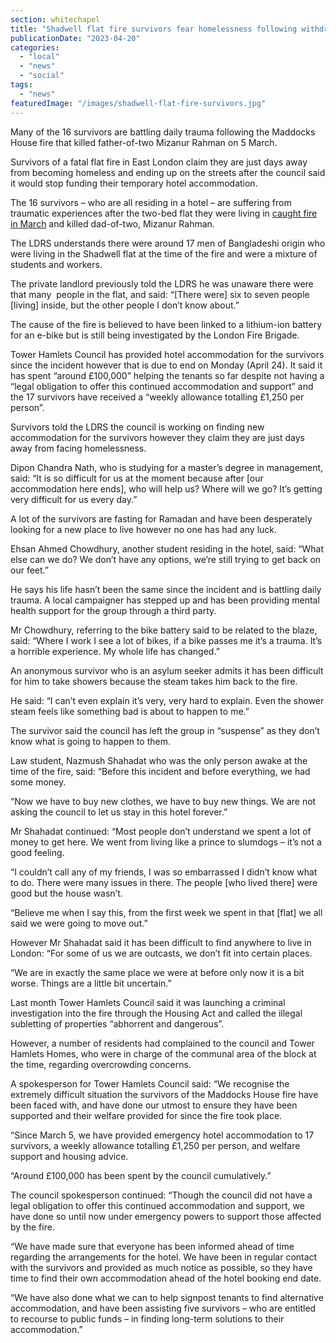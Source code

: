 ```yaml
---
section: whitechapel
title: "Shadwell flat fire survivors fear homelessness following withdrawal of Council support"
publicationDate: "2023-04-20"
categories: 
  - "local"
  - "news"
  - "social"
tags: 
  - "news"
featuredImage: "/images/shadwell-flat-fire-survivors.jpg"
---
```


Many of the 16 survivors are battling daily trauma following the Maddocks House fire that killed father-of-two Mizanur Rahman on 5 March.

Survivors of a fatal flat fire in East London claim they are just days away from becoming homeless and ending up on the streets after the council said it would stop funding their temporary hotel accommodation.

The 16 survivors – who are all residing in a hotel – are suffering from traumatic experiences after the two-bed flat they were living in [caught fire in March](https://whitechapellondon.co.uk/man-dies-fire-shadwell-east-london-mizanur-rahman/) and killed dad-of-two, Mizanur Rahman.

The LDRS understands there were around 17 men of Bangladeshi origin who were living in the Shadwell flat at the time of the fire and were a mixture of students and workers.

The private landlord previously told the LDRS he was unaware there were that many  people in the flat, and said: “\[There were\] six to seven people \[living\] inside, but the other people I don’t know about.”

The cause of the fire is believed to have been linked to a lithium-ion battery for an e-bike but is still being investigated by the London Fire Brigade.

Tower Hamlets Council has provided hotel accommodation for the survivors since the incident however that is due to end on Monday (April 24). It said it has spent “around £100,000” helping the tenants so far despite not having a “legal obligation to offer this continued accommodation and support” and the 17 survivors have received a “weekly allowance totalling £1,250 per person”.

Survivors told the LDRS the council is working on finding new accommodation for the survivors however they claim they are just days away from facing homelessness.

Dipon Chandra Nath, who is studying for a master’s degree in management, said: “It is so difficult for us at the moment because after \[our accommodation here ends\], who will help us? Where will we go? It’s getting very difficult for us every day.”

A lot of the survivors are fasting for Ramadan and have been desperately looking for a new place to live however no one has had any luck.

Ehsan Ahmed Chowdhury, another student residing in the hotel, said: “What else can we do? We don’t have any options, we’re still trying to get back on our feet.”

He says his life hasn’t been the same since the incident and is battling daily trauma. A local campaigner has stepped up and has been providing mental health support for the group through a third party.

Mr Chowdhury, referring to the bike battery said to be related to the blaze, said: “Where I work I see a lot of bikes, if a bike passes me it’s a trauma. It’s a horrible experience. My whole life has changed.”

An anonymous survivor who is an asylum seeker admits it has been difficult for him to take showers because the steam takes him back to the fire.

He said: “I can’t even explain it’s very, very hard to explain. Even the shower steam feels like something bad is about to happen to me.”

The survivor said the council has left the group in “suspense” as they don’t know what is going to happen to them.

Law student, Nazmush Shahadat who was the only person awake at the time of the fire, said: “Before this incident and before everything, we had some money.

“Now we have to buy new clothes, we have to buy new things. We are not asking the council to let us stay in this hotel forever.”

Mr Shahadat continued: “Most people don’t understand we spent a lot of money to get here. We went from living like a prince to slumdogs – it’s not a good feeling.

“I couldn’t call any of my friends, I was so embarrassed I didn’t know what to do. There were many issues in there. The people \[who lived there\] were good but the house wasn’t.

“Believe me when I say this, from the first week we spent in that \[flat\] we all said we were going to move out.”

However Mr Shahadat said it has been difficult to find anywhere to live in London: “For some of us we are outcasts, we don’t fit into certain places.

“We are in exactly the same place we were at before only now it is a bit worse. Things are a little bit uncertain.”

Last month Tower Hamlets Council said it was launching a criminal investigation into the fire through the Housing Act and called the illegal subletting of properties “abhorrent and dangerous”.

However, a number of residents had complained to the council and Tower Hamlets Homes, who were in charge of the communal area of the block at the time, regarding overcrowding concerns.

A spokesperson for Tower Hamlets Council said: “We recognise the extremely difficult situation the survivors of the Maddocks House fire have been faced with, and have done our utmost to ensure they have been supported and their welfare provided for since the fire took place.

“Since March 5, we have provided emergency hotel accommodation to 17 survivors, a weekly allowance totalling £1,250 per person, and welfare support and housing advice.

“Around £100,000 has been spent by the council cumulatively.”

The council spokesperson continued: “Though the council did not have a legal obligation to offer this continued accommodation and support, we have done so until now under emergency powers to support those affected by the fire.

“We have made sure that everyone has been informed ahead of time regarding the arrangements for the hotel. We have been in regular contact with the survivors and provided as much notice as possible, so they have time to find their own accommodation ahead of the hotel booking end date.

“We have also done what we can to help signpost tenants to find alternative accommodation, and have been assisting five survivors – who are entitled to recourse to public funds – in finding long-term solutions to their accommodation.”

